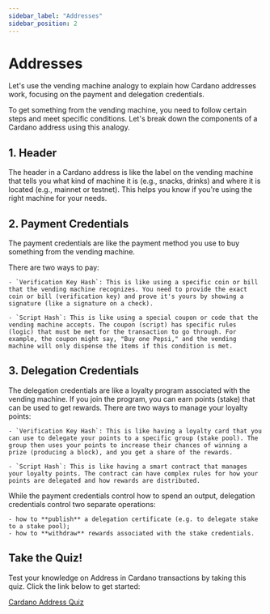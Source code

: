 ```yaml
---
sidebar_label: "Addresses"
sidebar_position: 2
---
```


# Addresses

Let's use the vending machine analogy to explain how Cardano addresses work, focusing on the payment and delegation credentials.

To get something from the vending machine, you need to follow certain steps and meet specific conditions. Let's break down the components of a Cardano address using this analogy.

## 1. Header

The header in a Cardano address is like the label on the vending machine that tells you what kind of machine it is (e.g., snacks, drinks) and where it is located (e.g., mainnet or testnet). This helps you know if you're using the right machine for your needs.

## 2. Payment Credentials

The payment credentials are like the payment method you use to buy something from the vending machine.

There are two ways to pay:

    - `Verification Key Hash`: This is like using a specific coin or bill that the vending machine recognizes. You need to provide the exact coin or bill (verification key) and prove it's yours by showing a signature (like a signature on a check).

    - `Script Hash`: This is like using a special coupon or code that the vending machine accepts. The coupon (script) has specific rules (logic) that must be met for the transaction to go through. For example, the coupon might say, "Buy one Pepsi," and the vending machine will only dispense the items if this condition is met.

## 3. Delegation Credentials

The delegation credentials are like a loyalty program associated with the vending machine. If you join the program, you can earn points (stake) that can be used to get rewards. There are two ways to manage your loyalty points:

    - `Verification Key Hash`: This is like having a loyalty card that you can use to delegate your points to a specific group (stake pool). The group then uses your points to increase their chances of winning a prize (producing a block), and you get a share of the rewards.

    - `Script Hash`: This is like having a smart contract that manages your loyalty points. The contract can have complex rules for how your points are delegated and how rewards are distributed.

While the payment credentials control how to spend an output, delegation credentials control two separate operations:

    - how to **publish** a delegation certificate (e.g. to delegate stake to a stake pool);
    - how to **withdraw** rewards associated with the stake credentials.

## Take the Quiz!

Test your knowledge on Address in Cardano transactions by taking this quiz. Click the link below to get started:

[Cardano Address Quiz](https://docs.google.com/forms/d/1s7LRH1GYGS4um0rPYZexMh6WaDAjIkBeszmtkJUs-Qk/edit)
